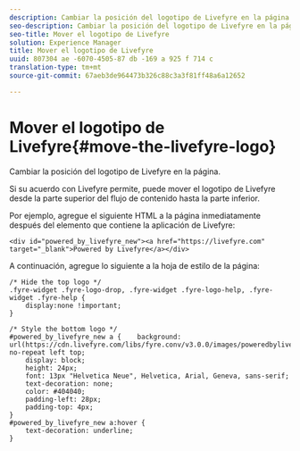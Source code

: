 ```yaml
---
description: Cambiar la posición del logotipo de Livefyre en la página.
seo-description: Cambiar la posición del logotipo de Livefyre en la página.
seo-title: Mover el logotipo de Livefyre
solution: Experience Manager
title: Mover el logotipo de Livefyre
uuid: 807304 ae -6070-4505-87 db -169 a 925 f 714 c
translation-type: tm+mt
source-git-commit: 67aeb3de964473b326c88c3a3f81ff48a6a12652

---
```



# Mover el logotipo de Livefyre{#move-the-livefyre-logo}

Cambiar la posición del logotipo de Livefyre en la página.

Si su acuerdo con Livefyre permite, puede mover el logotipo de Livefyre desde la parte superior del flujo de contenido hasta la parte inferior.

Por ejemplo, agregue el siguiente HTML a la página inmediatamente después del elemento que contiene la aplicación de Livefyre:

```
<div id="powered_by_livefyre_new"><a href="https://livefyre.com" target="_blank">Powered by Livefyre</a></div>
```

A continuación, agregue lo siguiente a la hoja de estilo de la página:

```
/* Hide the top logo */ 
.fyre-widget .fyre-logo-drop, .fyre-widget .fyre-logo-help, .fyre-widget .fyre-help { 
    display:none !important; 
} 
  
/* Style the bottom logo */ 
#powered_by_livefyre_new a {    background: url(https://cdn.livefyre.com/libs/fyre.conv/v3.0.0/images/poweredbylivefyre.png) no-repeat left top; 
    display: block; 
    height: 24px; 
    font: 13px "Helvetica Neue", Helvetica, Arial, Geneva, sans-serif; 
    text-decoration: none; 
    color: #404040; 
    padding-left: 28px; 
    padding-top: 4px; 
} 
#powered_by_livefyre_new a:hover { 
    text-decoration: underline; 
}
```


